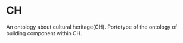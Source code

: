 # CH
An ontology about cultural heritage(CH).
Portotype of the ontology of building component within CH.

